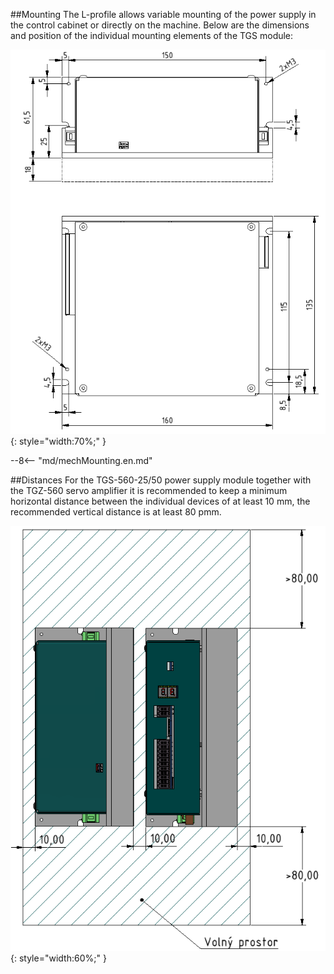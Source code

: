 ##Mounting
The L-profile allows variable mounting of the power supply in the control cabinet or directly on the machine.
Below are the dimensions and position of the individual mounting elements of the TGS module:

![TGS-560-25 Mounting Front](../img/mounting1.png){: style="width:70%;" }

--8<-- "md/mechMounting.en.md"

##Distances
For the TGS-560-25/50 power supply module together with the TGZ-560 servo amplifier it is recommended to keep a minimum horizontal distance between the individual devices of at least 10&nbsp;mm, the recommended vertical distance is at least 80&nbsp;pmm.

![TGZ-D-320 Distance](../../../../source/img/placement4.png){: style="width:60%;" }